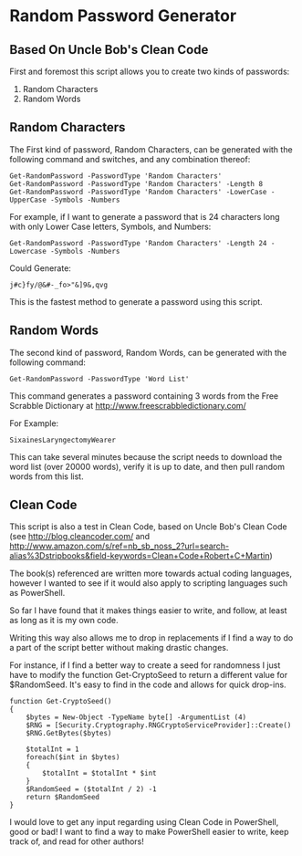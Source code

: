Random Password Generator
=========================
Based On Uncle Bob's Clean Code
----------
First and foremost this script allows you to create two kinds of passwords:

1. Random Characters
2. Random Words

Random Characters
-----------------
The First kind of password, Random Characters, can be generated with the following command and switches, and any combination thereof:

    Get-RandomPassword -PasswordType 'Random Characters'
    Get-RandomPassword -PasswordType 'Random Characters' -Length 8
    Get-RandomPassword -PasswordType 'Random Characters' -LowerCase -UpperCase -Symbols -Numbers

For example, if I want to generate a password that is 24 characters long with only Lower Case letters, Symbols, and Numbers:

    Get-RandomPassword -PasswordType 'Random Characters' -Length 24 -Lowercase -Symbols -Numbers

Could Generate:

    j#c}fy/@&#-_fo>"&]9&,qvg

This is the fastest method to generate a password using this script.

Random Words
------------
The second kind of password, Random Words, can be generated with the following command:

    Get-RandomPassword -PasswordType 'Word List'

This command generates a password containing 3 words from the Free Scrabble Dictionary at http://www.freescrabbledictionary.com/

For Example:

    SixainesLaryngectomyWearer

This can take several minutes because the script needs to download the word list (over 20000 words), verify it is up to date, and then pull random words from this list.

Clean Code
----------
This script is also a test in Clean Code, based on Uncle Bob's Clean Code (see http://blog.cleancoder.com/ and http://www.amazon.com/s/ref=nb_sb_noss_2?url=search-alias%3Dstripbooks&field-keywords=Clean+Code+Robert+C+Martin)

The book(s) referenced are written more towards actual coding languages, however I wanted to see if it would also apply to scripting languages such as PowerShell.

So far I have found that it makes things easier to write, and follow, at least as long as it is my own code.

Writing this way also allows me to drop in replacements if I find a way to do a part of the script better without making drastic changes.

For instance, if I find a better way to create a seed for randomness I just have to modify the function Get-CryptoSeed to return a different value for $RandomSeed.  It's easy to find in the code and allows for quick drop-ins.

    function Get-CryptoSeed()
    {
        $bytes = New-Object -TypeName byte[] -ArgumentList (4)
        $RNG = [Security.Cryptography.RNGCryptoServiceProvider]::Create()
        $RNG.GetBytes($bytes)
    
        $totalInt = 1
        foreach($int in $bytes)
        {
            $totalInt = $totalInt * $int
        }
        $RandomSeed = ($totalInt / 2) -1
        return $RandomSeed
    } 

I would love to get any input regarding using Clean Code in PowerShell, good or bad!  I want to find a way to make PowerShell easier to write, keep track of, and read for other authors!
